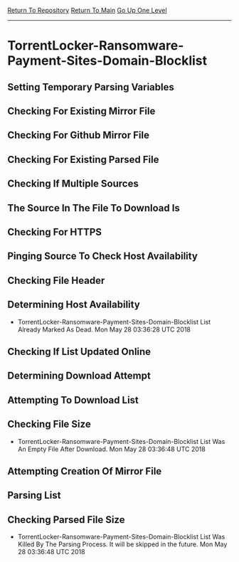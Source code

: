 [Return To Repository](https://github.com/deathbybandaid/piholeparser/)
[Return To Main](https://github.com/deathbybandaid/piholeparser/blob/master/RecentRunLogs/Mainlog.md)
[Go Up One Level](https://github.com/deathbybandaid/piholeparser/blob/master/RecentRunLogs/TopLevelScripts/30-Processing-External-Blacklists.md)
____________________________________
# TorrentLocker-Ransomware-Payment-Sites-Domain-Blocklist
## Setting Temporary Parsing Variables
## Checking For Existing Mirror File
## Checking For Github Mirror File
## Checking For Existing Parsed File
## Checking If Multiple Sources
## The Source In The File To Download Is
## Checking For HTTPS
## Pinging Source To Check Host Availability
## Checking File Header
## Determining Host Availability
* TorrentLocker-Ransomware-Payment-Sites-Domain-Blocklist List Already Marked As Dead. Mon May 28 03:36:28 UTC 2018
## Checking If List Updated Online
## Determining Download Attempt
## Attempting To Download List
## Checking File Size
* TorrentLocker-Ransomware-Payment-Sites-Domain-Blocklist List Was An Empty File After Download. Mon May 28 03:36:48 UTC 2018
## Attempting Creation Of Mirror File
## Parsing List
## Checking Parsed File Size
* TorrentLocker-Ransomware-Payment-Sites-Domain-Blocklist List Was Killed By The Parsing Process. It will be skipped in the future. Mon May 28 03:36:48 UTC 2018
